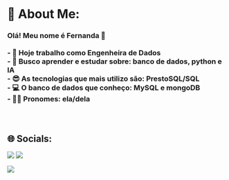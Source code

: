 # 💫 About Me:
### Olá! Meu nome é Fernanda 👋<br><br>- 🔭 Hoje trabalho como Engenheira de Dados<br>- 🫧 Busco aprender e estudar sobre: banco de dados, python e IA<br>- 😎 As tecnologias que mais utilizo são: PrestoSQL/SQL<br>- 💻 O banco de dados que conheço: MySQL e mongoDB<br>- 🏳️‍🌈 Pronomes: ela/dela <br><br><br>


## 🌐 Socials:
<div> 
  <a href = "mailto:fe.capannacci@gmail.com"><img src="https://img.shields.io/badge/-Gmail-%23333?style=for-the-badge&logo=gmail&logoColor=white" target="_blank"></a>
  <a href="https://www.linkedin.com/in/fernanda-capannacci-405b65142/" target="_blank"><img src="https://img.shields.io/badge/-LinkedIn-%230077B5?style=for-the-badge&logo=linkedin&logoColor=white" target="_blank"></a>   
</div>

[![](https://visitcount.itsvg.in/api?id=fcapannacci&icon=0&color=0)](https://visitcount.itsvg.in)

<!-- Proudly created with GPRM ( https://gprm.itsvg.in ) -->

